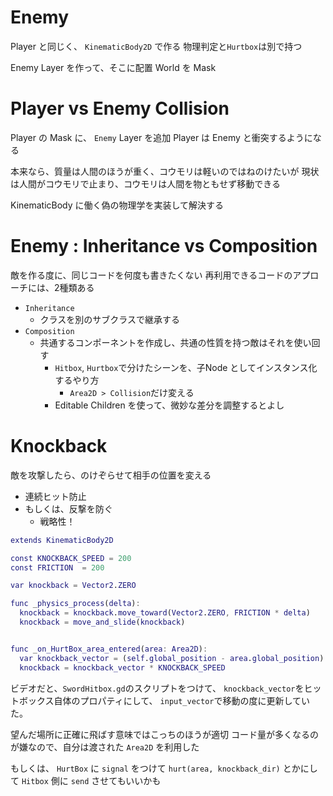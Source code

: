 # Enemy

Player と同じく、 `KinematicBody2D` で作る
物理判定と`Hurtbox`は別で持つ

Enemy Layer を作って、そこに配置
World を Mask

# Player vs Enemy Collision

Player の Mask に、 `Enemy` Layer を追加
Player は Enemy と衝突するようになる


本来なら、質量は人間のほうが重く、コウモリは軽いのではねのけたいが
現状は人間がコウモリで止まり、コウモリは人間を物ともせず移動できる

KinematicBody に働く偽の物理学を実装して解決する

# Enemy : Inheritance vs Composition

敵を作る度に、同じコードを何度も書きたくない
再利用できるコードのアプローチには、2種類ある

- `Inheritance`
  - クラスを別のサブクラスで継承する
- `Composition`
  - 共通するコンポーネントを作成し、共通の性質を持つ敵はそれを使い回す 
    - `Hitbox`, `Hurtbox`で分けたシーンを、子Node としてインスタンス化するやり方
      - `Area2D > Collision`だけ変える
    - Editable Children を使って、微妙な差分を調整するとよし


# Knockback

敵を攻撃したら、のけぞらせて相手の位置を変える
- 連続ヒット防止
- もしくは、反撃を防ぐ
  - 戦略性！

```gd
extends KinematicBody2D

const KNOCKBACK_SPEED = 200
const FRICTION  = 200

var knockback = Vector2.ZERO

func _physics_process(delta):
  knockback = knockback.move_toward(Vector2.ZERO, FRICTION * delta)
  knockback = move_and_slide(knockback)


func _on_HurtBox_area_entered(area: Area2D):
  var knockback_vector = (self.global_position - area.global_position).normalized()
  knockback = knockback_vector * KNOCKBACK_SPEED
```

ビデオだと、`SwordHitbox.gd`のスクリプトをつけて、
`knockback_vector`をヒットボックス自体のプロパティにして、
`input_vector`で移動の度に更新していた。

望んだ場所に正確に飛ばす意味ではこっちのほうが適切
コード量が多くなるのが嫌なので、自分は渡された `Area2D` を利用した

もしくは、 `HurtBox` に `signal` をつけて
`hurt(area, knockback_dir)` とかにして `Hitbox` 側に `send` させてもいいかも